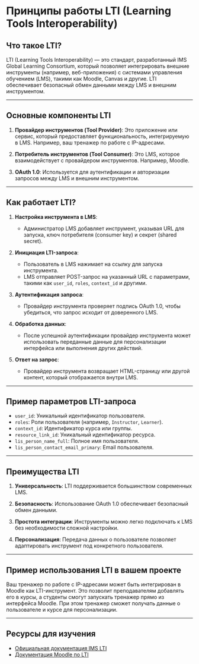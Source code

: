 # Принципы работы LTI (Learning Tools Interoperability)

## Что такое LTI?

LTI (Learning Tools Interoperability) — это стандарт, разработанный IMS Global Learning Consortium, который позволяет интегрировать внешние инструменты (например, веб-приложения) с системами управления обучением (LMS), такими как Moodle, Canvas и другие. LTI обеспечивает безопасный обмен данными между LMS и внешним инструментом.

---

## Основные компоненты LTI

1. **Провайдер инструментов (Tool Provider)**:
   Это приложение или сервис, который предоставляет функциональность, интегрируемую в LMS. Например, ваш тренажер по работе с IP-адресами.

2. **Потребитель инструментов (Tool Consumer)**:
   Это LMS, которое взаимодействует с провайдером инструментов. Например, Moodle.

3. **OAuth 1.0**:
   Используется для аутентификации и авторизации запросов между LMS и внешним инструментом.

---

## Как работает LTI?

1. **Настройка инструмента в LMS**:

   - Администратор LMS добавляет инструмент, указывая URL для запуска, ключ потребителя (consumer key) и секрет (shared secret).

2. **Инициация LTI-запроса**:

   - Пользователь в LMS нажимает на ссылку для запуска инструмента.
   - LMS отправляет POST-запрос на указанный URL с параметрами, такими как `user_id`, `roles`, `context_id` и другими.

3. **Аутентификация запроса**:

   - Провайдер инструмента проверяет подпись OAuth 1.0, чтобы убедиться, что запрос исходит от доверенного LMS.

4. **Обработка данных**:

   - После успешной аутентификации провайдер инструмента может использовать переданные данные для персонализации интерфейса или выполнения других действий.

5. **Ответ на запрос**:
   - Провайдер инструмента возвращает HTML-страницу или другой контент, который отображается внутри LMS.

---

## Пример параметров LTI-запроса

- `user_id`: Уникальный идентификатор пользователя.
- `roles`: Роли пользователя (например, `Instructor`, `Learner`).
- `context_id`: Идентификатор курса или группы.
- `resource_link_id`: Уникальный идентификатор ресурса.
- `lis_person_name_full`: Полное имя пользователя.
- `lis_person_contact_email_primary`: Email пользователя.

---

## Преимущества LTI

1. **Универсальность**:
   LTI поддерживается большинством современных LMS.

2. **Безопасность**:
   Использование OAuth 1.0 обеспечивает безопасный обмен данными.

3. **Простота интеграции**:
   Инструменты можно легко подключать к LMS без необходимости сложной настройки.

4. **Персонализация**:
   Передача данных о пользователе позволяет адаптировать инструмент под конкретного пользователя.

---

## Пример использования LTI в вашем проекте

Ваш тренажер по работе с IP-адресами может быть интегрирован в Moodle как LTI-инструмент. Это позволит преподавателям добавлять его в курсы, а студенты смогут запускать тренажер прямо из интерфейса Moodle. При этом тренажер сможет получать данные о пользователе и курсе для персонализации.

---

## Ресурсы для изучения

- [Официальная документация IMS LTI](https://www.imsglobal.org/activity/learning-tools-interoperability)
- [Документация Moodle по LTI](https://docs.moodle.org/)
